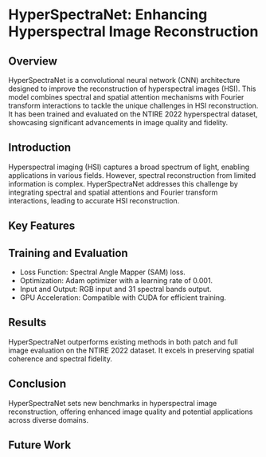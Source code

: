 # HyperSpectraNet: Enhancing Hyperspectral Image Reconstruction

## Overview

HyperSpectraNet is a convolutional neural network (CNN) architecture designed to improve the reconstruction of hyperspectral images (HSI). This model combines spectral and spatial attention mechanisms with Fourier transform interactions to tackle the unique challenges in HSI reconstruction. It has been trained and evaluated on the NTIRE 2022 hyperspectral dataset, showcasing significant advancements in image quality and fidelity.

## Introduction

Hyperspectral imaging (HSI) captures a broad spectrum of light, enabling applications in various fields. However, spectral reconstruction from limited information is complex. HyperSpectraNet addresses this challenge by integrating spectral and spatial attentions and Fourier transform interactions, leading to accurate HSI reconstruction.

## Key Features

<!-- - SpectralAttention: Amplifies important spectral features.
- SpatialAttention: Focuses on spatial details.
- Fourier Transform Interactions: Utilizes FFT and IFFT for comprehensive analysis.
- Encoder-Decoder Structure: Captures and reconstructs HSI features.
- Output Normalization: Ensures appropriate output scaling. -->

## Training and Evaluation

- Loss Function: Spectral Angle Mapper (SAM) loss.
- Optimization: Adam optimizer with a learning rate of 0.001.
- Input and Output: RGB input and 31 spectral bands output.
- GPU Acceleration: Compatible with CUDA for efficient training.

## Results

HyperSpectraNet outperforms existing methods in both patch and full image evaluation on the NTIRE 2022 dataset. It excels in preserving spatial coherence and spectral fidelity.

## Conclusion

HyperSpectraNet sets new benchmarks in hyperspectral image reconstruction, offering enhanced image quality and potential applications across diverse domains.

## Future Work

<!-- - Exploration of Additional Datasets
- Real-Time Processing
- Attention Mechanism Refinement
- Transfer Learning and Domain Adaptation
- Integration with Hardware
- Interdisciplinary Applications
- Explainable AI -->


